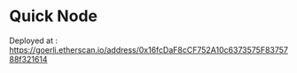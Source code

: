 # Quick Node
Deployed at : https://goerli.etherscan.io/address/0x16fcDaF8cCF752A10c6373575F8375788f321614